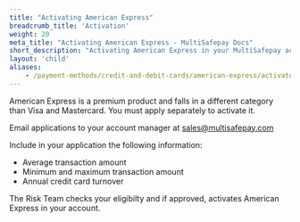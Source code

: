 ```yaml
---
title: "Activating American Express"
breadcrumb_title: 'Activation'
weight: 20
meta_title: "Activating American Express - MultiSafepay Docs"
short_description: "Activating American Express in your MultiSafepay account"
layout: 'child'
aliases: 
    - /payment-methods/credit-and-debit-cards/american-express/activate-american-express/
---
```

American Express is a premium product and falls in a different category than Visa and Mastercard. You must apply separately to activate it. 

Email applications to your account manager at <sales@multisafepay.com>

Include in your application the following information:

* Average transaction amount
* Minimum and maximum transaction amount
* Annual credit card turnover

The Risk Team checks your eligibilty and if approved, activates American Express in your account.
